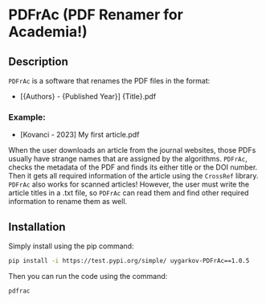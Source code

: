 # PDFrAc (PDF Renamer for Academia!)

## Description

`PDFrAc` is a software that renames the PDF files in the format:

- [{Authors} - {Published Year}] {Title}.pdf

### Example:

- [Kovanci - 2023] My first article.pdf

When the user downloads an article from the journal websites, those PDFs usually have strange names that are assigned by the algorithms. `PDFrAc`, checks the metadata of the PDF and finds its either title or the DOI number. Then it gets all required information of the article using the `CrossRef` library. 
`PDFrAc` also works for scanned articles! However, the user must write the article titles in a .txt file, so `PDFrAc` can read them and find other required information to rename them as well.

## Installation

Simply install using the pip command:

```bash
pip install -i https://test.pypi.org/simple/ uygarkov-PDFrAc==1.0.5
```

Then you can run the code using the command:

```bash
pdfrac
```
